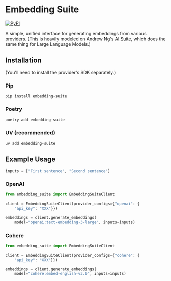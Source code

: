 # Embedding Suite

[![PyPI](https://img.shields.io/pypi/v/embedding-suite)](https://pypi.org/project/embedding-suite/)

A simple, unified interface for generating embeddings from various providers. (This is heavily modeled on Andrew Ng's [AI Suite](https://github.com/andrewyng/aisuite), which does the same thing for Large Language Models.)

## Installation

(You'll need to install the provider's SDK separately.)

### Pip

```bash
pip install embedding-suite
```

### Poetry

```bash
poetry add embedding-suite
```

### UV (recommended)

```bash
uv add embedding-suite
```

## Example Usage

```python
inputs = ["First sentence", "Second sentence"]
```

### OpenAI

```python
from embedding_suite import EmbeddingSuiteClient

client = EmbeddingSuiteClient(provider_configs={"openai": {
    "api_key": "XXX"}})

embeddings = client.generate_embeddings(
    model="openai:text-embedding-3-large", inputs=inputs)
```

### Cohere

```python
from embedding_suite import EmbeddingSuiteClient

client = EmbeddingSuiteClient(provider_configs={"cohere": {
    "api_key": "XXX"}})

embeddings = client.generate_embeddings(
    model="cohere:embed-english-v3.0", inputs=inputs)
```
